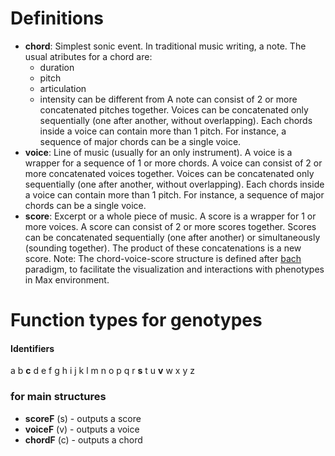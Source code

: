 # Definitions
- **chord**: Simplest sonic event. In traditional music writing, a note. The usual atributes for a chord are:
  - duration
  - pitch
  - articulation
  - intensity
can be different from 
A note can consist of 2 or more concatenated pitches together. Voices can be concatenated only sequentially (one after another, without overlapping). Each chords inside a voice can contain more than 1 pitch. For instance, a sequence of major chords can be a single voice.
- **voice**: Line of music (usually for an only instrument). A voice is a wrapper for a sequence of 1 or more chords. A voice can consist of 2 or more concatenated voices together. Voices can be concatenated only sequentially (one after another, without overlapping). Each chords inside a voice can contain more than 1 pitch. For instance, a sequence of major chords can be a single voice.
- **score**: Excerpt or a whole piece of music. A score is a wrapper for 1 or more voices. A score can consist of 2 or more scores together. Scores can be concatenated sequentially (one after another) or simultaneously (sounding together). The product of these concatenations is a new score.
Note: The chord-voice-score structure is defined after [bach](https://www.bachproject.net/) paradigm, to facilitate the visualization and interactions with phenotypes in Max environment.
# Function types for genotypes
#### Identifiers
a b **c** d e f g h i j k l m n o p q r **s** t u **v** w x y z
### for main structures
- **scoreF** (s) - outputs a score
- **voiceF** (v) - outputs a voice
- **chordF** (c) - outputs a chord

